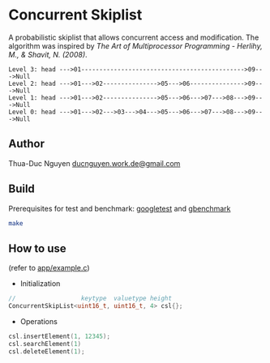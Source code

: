 # Concurrent Skiplist

A probabilistic skiplist that allows concurrent access and modification. The algorithm was inspired by _The Art of Multiprocessor Programming - Herlihy, M., & Shavit, N. (2008)_.

```
Level 3: head --->01--------------------------------------------->09--->Null
Level 2: head --->01--->02--------------->05--->06--------------->09--->Null
Level 1: head --->01--->02--------------->05--->06--->07--->08--->09--->Null
Level 0: head --->01--->02--->03--->04--->05--->06--->07--->08--->09--->Null
```

## Author

Thua-Duc Nguyen <ducnguyen.work.de@gmail.com>

## Build

Prerequisites for test and benchmark: [googletest](https://github.com/google/googletest) and [gbenchmark](https://github.com/google/benchmark)

```sh
make
```

## How to use

(refer to [app/example.c](app/example.c))

- Initialization

```C++
//                  keytype  valuetype height
ConcurrentSkipList<uint16_t, uint16_t, 4> csl{};
```

- Operations

```C++
csl.insertElement(1, 12345);
csl.searchElement(1)
csl.deleteElement(1);
```
